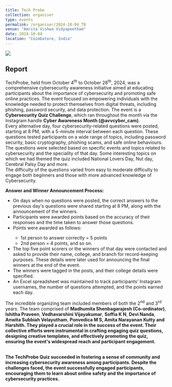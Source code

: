 ```yaml
---
title: Tech Probe
collection: organiser
type: events
permalink: /organiser/2024-10-04_TB
venue: "Amrita Vishwa Vidyapeetham"
date: 2024-10-04
location: "Coimbatore, India"
---
```


![](https://img.shields.io/badge/-Events-blue) 

## Report
TechProbe, held from October 4<sup>th</sup> to October 28<sup>th</sup>, 2024, was a comprehensive cybersecurity awareness initiative aimed at educating participants about the importance of cybersecurity and promoting safe online practices. 
The event focused on empowering individuals with the knowledge needed to protect themselves from digital threats, including phishing, password security, and data protection.
The event is a <b>Cybersecurity Quiz Challenge</b>, which ran throughout the month via the Instagram handle <b>Cyber Awareness Month (@avvcyber_cam)</b>.
<br>
Every alternative day, four cybersecurity-related questions were posted, starting at 8 PM, with a 5-minute interval between each question. 
These questions tested participants on a wide range of topics, including password security, basic cryptography, phishing scams, and safe online behaviours. <br>
The questions were selected based on specific events and topics related to cybersecurity and the speciality of that day. Some interesting topics on which we had themed the quiz included National Lovers Day, Nut day, Cerebral Palsy Day and more.<br>
The difficulty of the questions varied from easy to moderate difficulty to engage both beginners and those with more advanced knowledge of Cybersecurity.



<b>Answer and Winner Announcement Process:</b><br>

<ul>
<li>On days when no questions were posted, the correct answers to the previous day's questions were shared starting at 8 PM, along with the announcement of the winners.</li>
<li>Participants were awarded points based on the accuracy of their responses and the time taken to answer those questions. </li>
<li>Points were awarded as follows: </li>	<ul>
  <li type="circle">1st person to answer correctly = 5 points</li>
  <li type="circle">2nd person = 4 points, and so on.</li></ul>
<li>The top five point scorers or the winners of that day were contacted and asked to provide their name, college, and branch for record-keeping purposes. These details were later used for announcing the final winners at the end of the event.</li>
<li>The winners were tagged in the posts, and their college details were specified.</li>
<li>An Excel spreadsheet was maintained to track participants’ Instagram usernames, the number of questions attempted, and the points earned each day.</li>
</ul>

The incredible organizing team included members of both the 2<sup>nd</sup> and 3<sup>rd</sup> years.
The team comprised of <b>Madhumita Shenbagarajesh (Co-ordinator)</b>, <b>Ishitha Praveen</b>, <b>Vedhavarshini Vijayakumar</b>, <b>Soffia K N</b>, <b>Devi Nanda</b>, <b>Anwita Subbiah Velayutham</b>, <b>Ponvedica M S<b>, <b>Amita Narayanan Kutty</b> and <b>Harshith</b>. 
They played a crucial role in the success of the event. Their collective efforts were instrumental in crafting engaging quiz questions, designing creative templates, and effectively promoting the quiz, ensuring the event's widespread reach and participant engagement.
<br><br>

The TechProbe Quiz succeeded in fostering a sense of community and increasing cybersecurity awareness among participants. Despite the challenges faced, the event successfully engaged participants, encouraging them to learn about online safety and the importance of cybersecurity practices.
